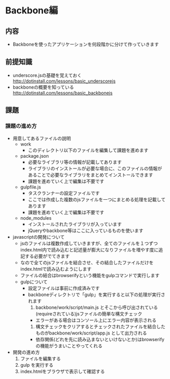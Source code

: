 # Backbone編

## 内容
* Backboneを使ったアプリケーションを何段階かに分けて作っていきます

## 前提知識
* underscore.jsの基礎を覚えておく
http://dotinstall.com/lessons/basic_underscorejs
* backboneの概要を知っている
http://dotinstall.com/lessons/basic_backbonejs

## 課題
### 課題の進め方
* 用意してあるファイルの説明
  * work
    * このディレクトリ以下のファイルを編集して課題を進めます
  * package.json
    * 必要なライブラリ等の情報が記載してあります
    * ライブラリのインストールが必要な場合に、このファイルの情報があることで必要なライブラリをまとめてインストールできます
    * 課題を進めていく上で編集は不要です
  * gulpfile.js
    * タスクランナーの設定ファイルです
    * ここでは作成した複数のjsファイルを一つにまとめる処理を記載してあります
    * 課題を進めていく上で編集は不要です
  * node_modules
    * インストールされたライブラリが入っています
    * jQueryやbackbone等はここに入っているものを使います
* javascriptの開発について
  * jsのファイルは複数作成していきますが、全てのファイルを１つずつindex.html内で読み込むと記述量が膨大になりファイルを増やす度に追記する必要がでてきます
  * なので全てのjsファイルを結合させ、その結合したファイルだけをindex.htmlで読み込むようにします
  * ファイルの結合はbrowserifyという機能をgulpコマンドで実行します
  * gulpについて
    * 設定ファイルは事前に作成済みです
    * backboneディレクトリで「gulp」を実行すると以下の処理が実行されます
      1. backbone/work/script/main.js とそこから呼び出されている(requireされている)jsファイルの簡単な構文チェック
        * エラーがある場合はコンソール上にエラー内容が表示される
      1. 構文チェックをクリアするとチェックされたファイルを結合したものがbackbone/work/script/app.js として出力される
        * 依存関係(どれを先に読み込まないといけないとか)はbrowserifyの機能がうまいことやってくれる
* 開発の進め方
  1. ファイルを編集する
  1. gulp を実行する
  1. index.htmlをブラウザで表示して確認する
